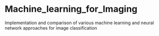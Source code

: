 # Machine_learning_for_Imaging

Implementation and comparison of various machine learning and neural network approaches for image classification
